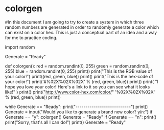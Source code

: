# colorgen
#In this document I am going to try to create a system in which three random numbers are generated in order to randomly generate a color which can exist on a color hex. This is just a conceptual part of an idea and a way for me to practice coding.

import random

Generate = "Ready"


def colorgen():
	red = random.randint(0, 255)
	green = random.randint(0, 255)
	blue = random.randint(0, 255)
	print()
	print("This is the RGB value of your color!")
	print((red, green, blue))
	print()
	print("This is the hex-code of your color!")
	print('#%02X%02X%02X' % (red, green, blue))
	print()
	print(
	    "I hope you love your color! Here's a link to it so you can see what it looks like!"
	)
	print()
	print("http://www.color-hex.com/color/"
	      '%02X%02X%02X' % (red, green, blue))
	print()


while Generate == "Ready":
	print("----------------------------")
	print()
	Generate = input("Would you like to generate a brand new color? y/n:")
	if Generate == "y":
		colorgen()
		Generate = "Ready"
	if Generate == "n":
		print()
		print("Sorry, that's all I can do!")
		print()
		Generate = "Ready"
